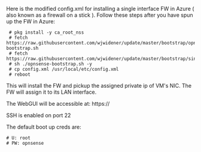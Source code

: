 Here is the modified config.xml for installing a single interface FW in Azure ( also known as a firewall on a stick ).
Follow these steps after you have spun up the FW in Azure: 

     # pkg install -y ca_root_nss
     # fetch https://raw.githubusercontent.com/wjwidener/update/master/bootstrap/opnsense-bootstrap.sh
     # fetch https://raw.githubusercontent.com/wjwidener/update/master/bootstrap/singleinterface/config.xml
     # sh ./opnsense-bootstrap.sh -y
     # cp config.xml /usr/local/etc/config.xml
     # reboot

This will install the FW and pickup the assigned private ip of VM's NIC. The FW will assign it to its LAN interface. 

The WebGUI will be accessible at: https://<NIC-IP> 

SSH is enabled on port 22 

The default boot up creds are:

    # U: root
    # PW: opnsense
